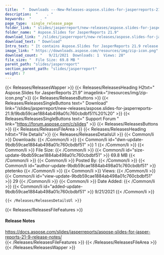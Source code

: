 ```yaml
---
title:  "  Downloads ---New-Releases-aspose.slides-for-jasperreports-21.9 . " 
description:  "    . " 
keywords:  "    . " 
page_type:  single_release_page
folder_link: " slides/jasperreport/new-releases/aspose.slides-for-jasperreports-21.9/"
folder_name: " Aspose.Slides for JasperReports 21.9"
download_link: " /slides/jasperreport/new-releases/aspose.slides-for-jasperreports-21.9/9bdb59cae1884ab498a01c760cbdbf51"
download_text: " Download"
Intro_text: " It contains Aspose.Slides for JasperReports 21.9 release."
image_link: " https://downloads.aspose.com/resources/img/zip-icon.png"
download_count: "   9/21/2021  Downloads: 1  Views: 28"
file_size: "  File Size: 69.8 MB "
parent_path: "slides/jasperreport"
section_parent_path: "slides/jasperreport"
weight: 7 
---
```


{{< Releases/ReleasesWapper >}}
  {{< Releases/ReleasesHeading H2txt=" Aspose.Slides for JasperReports 21.9" imagelink="/resources/img/zip-icon.png">}}
  {{< Releases/ReleasesButtons >}}
    {{< Releases/ReleasesSingleButtons text=" Download" link="/slides/jasperreport/new-releases/aspose.slides-for-jasperreports-21.9/9bdb59cae1884ab498a01c760cbdbf51%20%20" >}}
    {{< Releases/ReleasesSingleButtons text=" Support Forum " link="https://forum.aspose.com/c/slides" >}}
  {{< Releases/ReleasesButtons >}}
  {{< Releases/ReleasesFileArea >}}
    {{< Releases/ReleasesHeading h4txt="File Details">}}
    {{< Releases/ReleasesDetailsUl >}}
            {{< Common/li  >}} Downloads: {{< /Common/li >}} 
      {{< Common/li id="dwn-update-9bdb59cae1884ab498a01c760cbdbf51" >}} 1 {{< /Common/li >}} 
      {{< Common/li  >}} File Size: {{< /Common/li >}} 
      {{< Common/li id="size-update-9bdb59cae1884ab498a01c760cbdbf51" >}} 69.8 MB {{< /Common/li >}} 
      {{< Common/li  >}} Posted By: {{< /Common/li >}} 
      {{< Common/li id="author-update-9bdb59cae1884ab498a01c760cbdbf51" >}} ptetenko {{< /Common/li >}} 
      {{< Common/li  >}} Views: {{< /Common/li >}} 
      {{< Common/li id="view-update-9bdb59cae1884ab498a01c760cbdbf51" >}} 29 {{< /Common/li >}} 
      {{< Common/li  >}} Date Added: {{< /Common/li >}} 
      {{< Common/li id="added-update-9bdb59cae1884ab498a01c760cbdbf51" >}} 9/21/2021 {{< /Common/li >}} 

    {{< /Releases/ReleasesDetailsUl >}}

  {{< Releases/ReleasesFileFeatures >}}
      <h4>Release Notes</h4><div><a href="https://docs.aspose.com/slides/jasperreports/aspose-slides-for-jasper-reports-21-9-release-notes/">https://docs.aspose.com/slides/jasperreports/aspose-slides-for-jasper-reports-21-9-release-notes/</a></div>
  {{< /Releases/ReleasesFileFeatures >}}
 {{< /Releases/ReleasesFileArea >}}
{{< /Releases/ReleasesWapper >}}


